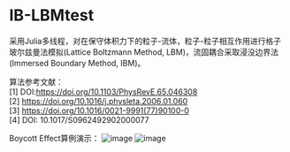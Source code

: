 # IB-LBMtest
采用Julia多线程，对在保守体积力下的粒子-流体，粒子-粒子相互作用进行格子玻尔兹曼法模拟(Lattice Boltzmann Method, LBM)，流固耦合采取浸没边界法(Immersed Boundary Method, IBM)。  

算法参考文献：  
[1] DOI:https://doi.org/10.1103/PhysRevE.65.046308  
[2] https://doi.org/10.1016/j.physleta.2006.01.060  
[3] https://doi.org/10.1016/0021-9991(77)90100-0  
[4] DOI: 10.1017/S0962492902000077  

Boycott Effect算例演示：
![image](Figure/jl_3SLetedyHG.gif)
![image](Figure/jl_rslmfG7obI.gif)
